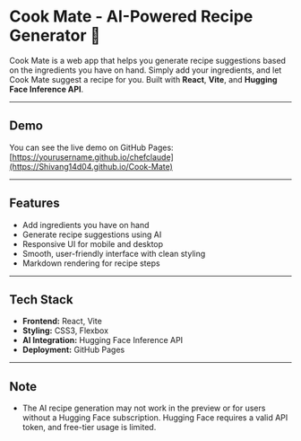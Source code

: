 # Cook Mate - AI-Powered Recipe Generator 🍳

Cook Mate is a web app that helps you generate recipe suggestions based on the ingredients you have on hand. Simply add your ingredients, and let Cook Mate suggest a recipe for you. Built with **React**, **Vite**, and **Hugging Face Inference API**.

---

## Demo

You can see the live demo on GitHub Pages:  
[https://yourusername.github.io/chefclaude](https://Shivang14d04.github.io/Cook-Mate)

---

## Features

- Add ingredients you have on hand
- Generate recipe suggestions using AI
- Responsive UI for mobile and desktop
- Smooth, user-friendly interface with clean styling
- Markdown rendering for recipe steps

---

## Tech Stack

- **Frontend:** React, Vite
- **Styling:** CSS3, Flexbox
- **AI Integration:** Hugging Face Inference API
- **Deployment:** GitHub Pages

---
## Note 
- The AI recipe generation may not work in the preview or for users without a Hugging Face subscription. Hugging Face requires a valid API token, and free-tier usage is limited.


